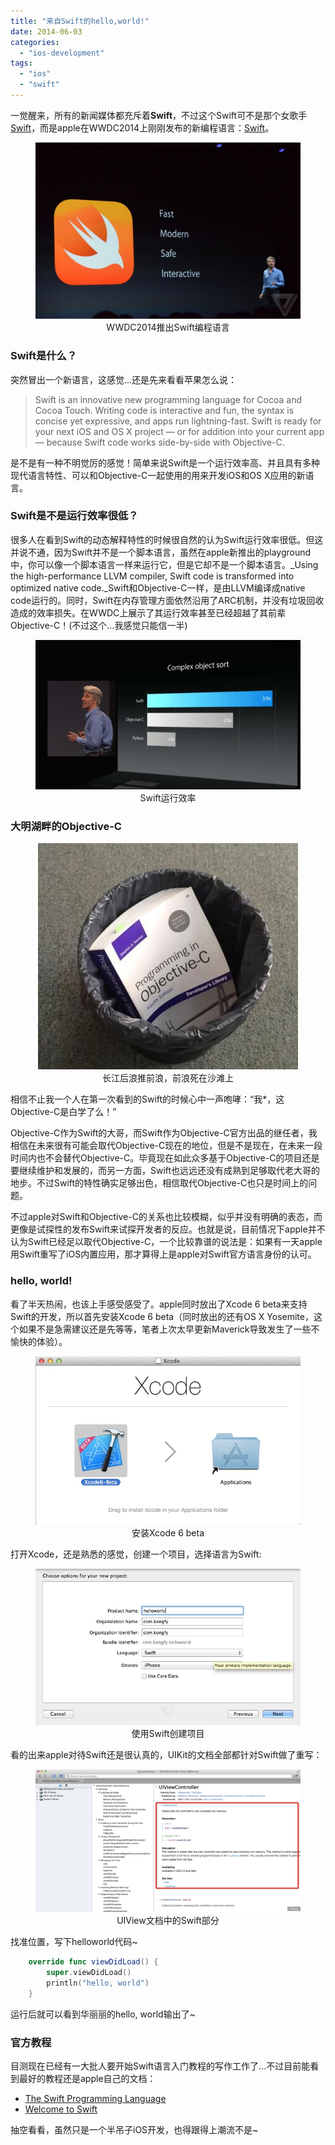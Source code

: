 ```yaml
---
title: "来自Swift的hello,world!"
date: 2014-06-03
categories: 
  - "ios-development"
tags: 
  - "ios"
  - "swift"
---
```


一觉醒来，所有的新闻媒体都充斥着**Swift**，不过这个Swift可不是那个女歌手[Swift](http://en.wikipedia.org/wiki/Taylor_Swift)，而是apple在WWDC2014上刚刚发布的新编程语言：[Swift](https://developer.apple.com/swift/)。

<figure style="text-align: center;">
  <img src="/assets/images/rdn_538cc786563e1.jpg" alt="WWDC2014推出Swift编程语言" />
  <figcaption>WWDC2014推出Swift编程语言</figcaption>
</figure>

### Swift是什么？

突然冒出一个新语言，这感觉...还是先来看看苹果怎么说：

> Swift is an innovative new programming language for Cocoa and Cocoa Touch. Writing code is interactive and fun, the syntax is concise yet expressive, and apps run lightning-fast. Swift is ready for your next iOS and OS X project — or for addition into your current app — because Swift code works side-by-side with Objective-C.

是不是有一种不明觉厉的感觉！简单来说Swift是一个运行效率高、并且具有多种现代语言特性、可以和Objective-C一起使用的用来开发iOS和OS X应用的新语言。

<!--more-->

### Swift是不是运行效率很低？

很多人在看到Swift的动态解释特性的时候很自然的认为Swift运行效率很低。但这并说不通，因为Swift并不是一个脚本语言，虽然在apple新推出的playground中，你可以像一个脚本语言一样来运行它，但是它却不是一个脚本语言。_Using the high-performance LLVM compiler, Swift code is transformed into optimized native code._Swift和Objective-C一样，是由LLVM编译成native code运行的。同时，Swift在内存管理方面依然沿用了ARC机制，并没有垃圾回收造成的效率损失。在WWDC上展示了其运行效率甚至已经超越了其前辈Objective-C！(不过这个...我感觉只能信一半)

<figure style="text-align: center;">
  <img src="/assets/images/wwdc-31.jpg" alt="Swift运行效率" />
  <figcaption>Swift运行效率</figcaption>
</figure>

### 大明湖畔的Objective-C

<figure style="text-align: center;">
  <img src="/assets/images/538d0f1cdec3c.jpg" alt="长江后浪推前浪，前浪死在沙滩上" />
  <figcaption>长江后浪推前浪，前浪死在沙滩上</figcaption>
</figure>

相信不止我一个人在第一次看到的Swift的时候心中一声咆哮：“我\*，这Objective-C是白学了么！”

Objective-C作为Swift的大哥，而Swift作为Objective-C官方出品的继任者，我相信在未来很有可能会取代Objective-C现在的地位，但是不是现在，在未来一段时间内也不会替代Objective-C。毕竟现在如此众多基于Objective-C的项目还是要继续维护和发展的，而另一方面，Swift也远远还没有成熟到足够取代老大哥的地步。不过Swift的特性确实足够出色，相信取代Objective-C也只是时间上的问题。

不过apple对Swift和Objective-C的关系也比较模糊，似乎并没有明确的表态，而更像是试探性的发布Swift来试探开发者的反应。也就是说，目前情况下apple并不认为Swift已经足以取代Objective-C，一个比较靠谱的说法是：如果有一天apple用Swift重写了iOS内置应用，那才算得上是apple对Swift官方语言身份的认可。

### hello, world!

看了半天热闹，也该上手感受感受了。apple同时放出了Xcode 6 beta来支持Swift的开发，所以首先安装Xcode 6 beta（同时放出的还有OS X Yosemite，这个如果不是急需建议还是先等等，笔者上次太早更新Maverick导致发生了一些不愉快的体验）。

<figure style="text-align: center;">
  <img src="/assets/images/8DCE2F8B-8BC5-4B2E-9B5D-168A9EFEEFE8.jpg" alt="安装Xcode 6 beta" />
  <figcaption>安装Xcode 6 beta</figcaption>
</figure>

打开Xcode，还是熟悉的感觉，创建一个项目，选择语言为Swift:

<figure style="text-align: center;">
  <img src="/assets/images/8AA06695-5ED4-43D5-A5EC-D7F0DA81CC66.jpg" alt="使用Swift创建项目" />
  <figcaption>使用Swift创建项目</figcaption>
</figure>

看的出来apple对待Swift还是很认真的，UIKit的文档全部都针对Swift做了重写：

<figure style="text-align: center;">
  <img src="/assets/images/5AED08BC-3C28-4AFC-B735-BD695D1F8426.jpg" alt="UIView文档中的Swift部分" />
  <figcaption>UIView文档中的Swift部分</figcaption>
</figure>

找准位置，写下helloworld代码~

```swift
    override func viewDidLoad() {
        super.viewDidLoad()
        println("hello, world")
    }
```

运行后就可以看到华丽丽的hello, world输出了~

### 官方教程

目测现在已经有一大批人要开始Swift语言入门教程的写作工作了...不过目前能看到最好的教程还是apple自己的文档：

- [The Swift Programming Language](https://itunes.apple.com/us/book/the-swift-programming-language/id881256329?mt=11)
- [Welcome to Swift](http://itunes.apple.com/cn/book/swift-programming-language/id881256329?mt=11)

抽空看看，虽然只是一个半吊子iOS开发，也得跟得上潮流不是~
